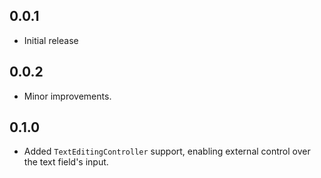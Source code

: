 ## 0.0.1

* Initial release

## 0.0.2

* Minor improvements.

## 0.1.0

* Added `TextEditingController` support, enabling external control over the text field's input.